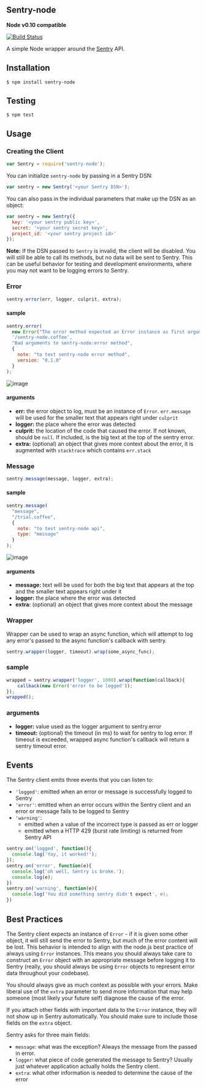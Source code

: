 ## Sentry-node
**Node v0.10 compatible**

[![Build Status](https://travis-ci.org/Clever/sentry-node.png?branch=master)](https://travis-ci.org/Clever/sentry-node)

A simple Node wrapper around the [Sentry](http://getsentry.com/) API.

## Installation
```
$ npm install sentry-node
```

## Testing
```
$ npm test
```

## Usage

### Creating the Client

```javascript
var Sentry = require('sentry-node');
```

You can initialize `sentry-node` by passing in a Sentry DSN:
```javascript
var sentry = new Sentry('<your Sentry DSN>');
```

You can also pass in the individual parameters that make up the DSN as an object:
```javascript
var sentry = new Sentry({
  key: '<your sentry public key>',
  secret: '<your sentry secret key>',
  project_id: '<your sentry project id>'
});
```

**Note:** If the DSN passed to `Sentry` is invalid, the client will be disabled. You will still be able to call its methods, but no data will be sent to Sentry. This can be useful behavior for testing and development environments, where you may not want to be logging errors to Sentry.

### Error
```javascript
sentry.error(err, logger, culprit, extra);
```

#### sample

```javascript
sentry.error(
  new Error("The error method expected an Error instance as first argument."),
  '/sentry-node.coffee',
  "Bad arguments to sentry-node:error method",
  {
    note: "to test sentry-node error method", 
    version: "0.1.0"
  }
);
```
![image](http://i.imgur.com/VMTshz3.png)

#### arguments

* **err:** the error object to log, must be an instance of `Error`. `err.message` will be used for the smaller text that appears right under `culprit`
* **logger:** the place where the error was detected
* **culprit:** the location of the code that caused the error. If not known, should be `null`. If included, is the big text at the top of the sentry error.
* **extra:** (optional) an object that gives more context about the error, it is augmented with `stacktrace` which contains `err.stack`

### Message
```javascript
sentry.message(message, logger, extra);
```

#### sample

```javascript
sentry.message(
  "message",
  "/trial.coffee",
  {
    note: "to test sentry-node api",
    type: "message"
  }
);
```

![image](http://i.imgur.com/kUMkhX2.png)

#### arguments

* **message:** text will be used for both the big text that appears at the top and the smaller text appears right under it
* **logger:** the place where the error was detected
* **extra:** (optional) an object that gives more context about the message

### Wrapper
Wrapper can be used to wrap an async function, which will attempt to log any error's passed to the async function's callback with sentry.

```javascript
sentry.wrapper(logger, timeout).wrap(some_async_func);
```

### sample

```javascript
wrapped = sentry.wrapper('logger', 1000).wrap(function(callback){
    callback(new Error('error to be logged'));
});
wrapped();
```

### arguments

* **logger:** value used as the logger argument to sentry.error
* **timeout:** (optional) the timeout (in ms) to wait for sentry to log error.  If timeout is exceeded, wrapped async function's callback will return a sentry timeout error.

## Events

The Sentry client emits three events that you can listen to:

- `'logged'`: emitted when an error or message is successfully logged to Sentry
- `'error'`: emitted when an error occurs within the Sentry client and an error or message fails to be logged to Sentry
- `'warning'`: 
    * emitted when a value of the incorrect type is passed as err or logger
    * emitted when a HTTP 429 (burst rate limiting) is returned from Sentry API

```javascript
sentry.on('logged', function(){
  console.log('Yay, it worked!');
});
sentry.on('error', function(e){
  console.log('oh well, Sentry is broke.');
  console.log(e);
})
sentry.on('warning', function(e){
  console.log('You did something sentry didn't expect', e);
})
```

## Best Practices

The Sentry client expects an instance of `Error` - if it is given some other object, it will still send the error to Sentry, but much of the error content will be lost. This behavior is intended to align with the node.js best practice of always using `Error` instances. This means you should always take care to construct an `Error` object with an appropriate message before logging it to Sentry (really, you should always be using `Error` objects to represent error data throughout your codebase).

You should always give as much context as possible with your errors. Make liberal use of the `extra` parameter to send more information that may help someone (most likely your future self) diagnose the cause of the error.

If you attach other fields with important data to the `Error` instance, they will not show up in Sentry automatically. You should make sure to include those fields on the `extra` object.

Sentry asks for three main fields:
* `message`: what was the exception? Always the message from the passed in error.
* `logger`: what piece of code generated the message to Sentry? Usually just whatever application actually holds the Sentry client.
* `extra`: what other information is needed to determine the cause of the error
